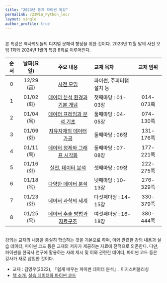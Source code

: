 ```yaml
---
title: "2023년 동계 파이썬 특강"
permalink: /23Win_Python_lec/
layout: single
author_profile: true
---
```

<br>
본 특강은 역사학도들의 디지털 문해력 향상을 위한 것이다.  2023년 12월 말의 사전 모임 1회와 2024년 1월의 특강 8회로 이루어진다. 

| 순서 | 날짜(요일) |                          주요 내용                           | 교재 목차                | 교재 범위 |
| :--: | :--------: | :----------------------------------------------------------: | :----------------------- | :-------: |
|  0   | 12/29 (금) | [사전 모임](http://hursoo.github.io/23win_pylec_00_0_outline/) | 파이썬, 주피터랩 설치 등 |           |
|  1   | 01/02 (화) |  [데이터 분석 환경과 기본 개념](2023win_python_lec_01.html)  | 첫째마당 : 01-03장       | 014-073쪽 |
|  2   | 01/04 (목) |   [데이터 프레임과 분석 기초](2023win_python_lec_02.html)    | 둘째마당 : 04-05장       | 074-130쪽 |
|  3   | 01/09 (화) |     [자유자재의 데이터 가공](2023win_python_lec_03.html)     | 둘째마당 : 06장          | 131-176쪽 |
|  4   | 01/11 (목) |  [데이터 정제와 그래프 시각화](2023win_python_lec_04.html)   | 둘째마당 : 07-08장       | 177-221쪽 |
|  5   | 01/16 (화) |       [실전, 데이터 분석](2023win_python_lec_05.html)        | 셋째마당 : 09장          | 222-275쪽 |
|  6   | 01/18 (목) |       [다양한 데이터 분석](2023win_python_lec_06.html)       | 넷째마당 : 10-13장       | 276-329쪽 |
|  7   | 01/23 (화) |       [데이터 과학의 세계](2023win_python_lec_07.html)       | 다섯째마당 : 14-15장     | 330-379쪽 |
|  8   | 01/25 (목) |  [데이터 추출 방법과 자료구조](2023win_python_lec_08.html)   | 여섯째마당 : 16-18장     | 380-444쪽 |
<br>
강의는 교재의 내용을 충실히 학습하는 것을 기본으로 하며, 이와 관련한 강의 내용과 실습 데이터, 파이썬 코드 등은 교재의 저자가 제공하는 자료에 전적으로 의존한다. 다만,  파이썬을 한국사 연구에 활용하는 사례 제시 및 이와 관련한 데이터, 파이썬 코드 등은 강사가 새로 삽입한 것이다. 

- 교재 : 김영우(2022), 『쉽게 배우는 파이썬 데이터 분석』. 이지스퍼블리싱
- [책 소개](http://www.easyspub.co.kr/20_Menu/BookView/515/PUB#tab04), [실습 데이터와 파이썬 코드](https://github.com/youngwoos/Doit_Python)
